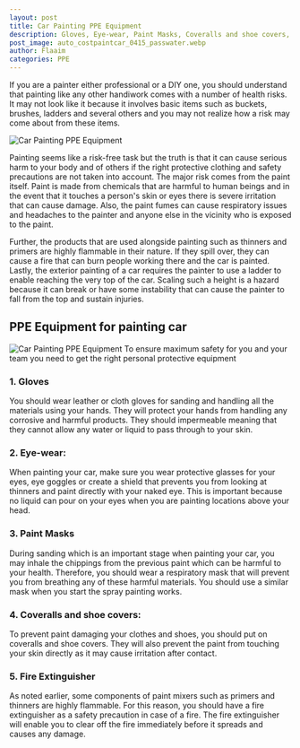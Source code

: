 ```yaml
---
layout: post
title: Car Painting PPE Equipment
description: Gloves, Eye-wear, Paint Masks, Coveralls and shoe covers, Fire Extinguisher
post_image: auto_costpaintcar_0415_passwater.webp
author: Flaaim
categories: PPE
---
```


If you are a painter either professional or a DIY one, you should understand that painting like any other handiwork comes with a number of health risks. It may not look like it because it involves basic items such as buckets, brushes, ladders and several others and you may not realize how a risk may come about from these items.

![Car Painting PPE Equipment](https://safetyworkblog.com/assets/auto_costpaintcar_0415_passwater.webp)

Painting seems like a risk-free task but the truth is that it can cause serious harm to your body and of others if the right protective clothing and safety precautions are not taken into account. The major risk comes from the paint itself. Paint is made from chemicals that are harmful to human beings and in the event that it touches a person's skin or eyes there is severe irritation that can cause damage. Also, the paint fumes can cause respiratory issues and headaches to the painter and anyone else in the vicinity who is exposed to the paint.

Further, the products that are used alongside painting such as thinners and primers are highly flammable in their nature. If they spill over, they can cause a fire that can burn people working there and the car is painted. Lastly, the exterior painting of a car requires the painter to use a ladder to enable reaching the very top of the car. Scaling such a height is a hazard because it can break or have some instability that can cause the painter to fall from the top and sustain injuries.

## PPE Equipment for painting car

![Car Painting PPE Equipment](https://safetyworkblog.com/assets/ppm-maskingtape-automotive-00084.i6901-kIgxVJ-w1200-f1-l1.jpg)
To ensure maximum safety for you and your team you need to get the right personal protective equipment
### 1.  Gloves
You should wear leather or cloth gloves for sanding and handling all the materials using your hands. They will protect your hands from handling any corrosive and harmful products. They should impermeable meaning that they cannot allow any water or liquid to pass through to your skin.

### 2.  Eye-wear:
When painting your car, make sure you wear protective glasses for your eyes, eye goggles or create a shield that prevents you from looking at thinners and paint directly with your naked eye. This is important because no liquid can pour on your eyes when you are painting locations above your head.
### 3.  Paint Masks
During sanding which is an important stage when painting your car, you may inhale the chippings from the previous paint which can be harmful to your health. Therefore, you should wear a respiratory mask that will prevent you from breathing any of these harmful materials. You should use a similar mask when you start the spray painting works.
### 4.  Coveralls and shoe covers:
To prevent paint damaging your clothes and shoes, you should put on coveralls and shoe covers. They will also prevent the paint from touching your skin directly as it may cause irritation after contact.
### 5.  Fire Extinguisher
As noted earlier, some components of paint mixers such as primers and thinners are highly flammable. For this reason, you should have a fire extinguisher as a safety precaution in case of a fire. The fire extinguisher will enable you to clear off the fire immediately before it spreads and causes any damage.
